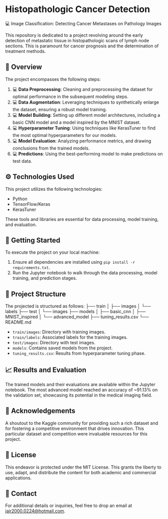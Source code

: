 # Histopathologic Cancer Detection

:computer: Image Classification: Detecting Cancer Metastases on Pathology Images

This repository is dedicated to a project revolving around the early detection of metastatic tissue in histopathologic scans of lymph node sections. This is paramount for cancer prognosis and the determination of treatment methods.

## :wrench: Overview

The project encompasses the following steps:

1. :computer: **Data Preprocessing**: Cleaning and preprocessing the dataset for optimal performance in the subsequent modeling steps.
2. :computer: **Data Augmentation**: Leveraging techniques to synthetically enlarge the dataset, ensuring a robust model training.
3. :computer: **Model Building**: Setting up different model architectures, including a basic CNN model and a model inspired by the MNIST dataset.
4. :computer: **Hyperparameter Tuning**: Using techniques like KerasTuner to find the most optimal hyperparameters for our models.
5. :computer: **Model Evaluation**: Analyzing performance metrics, and drawing conclusions from the trained models.
6. :computer: **Predictions**: Using the best-performing model to make predictions on test data.

## :gear: Technologies Used

This project utilizes the following technologies:

- Python
- TensorFlow/Keras
- KerasTuner

These tools and libraries are essential for data processing, model training, and evaluation.

## :rocket: Getting Started

To execute the project on your local machine:

1. Ensure all dependencies are installed using `pip install -r requirements.txt`.
2. Run the Jupyter notebook to walk through the data processing, model training, and prediction stages.

## :file_folder: Project Structure

The projected is structured as follows:
├── train
│ ├── images
│ └── labels
├── test
│ └── images
├── models
│ ├── basic_cnn
│ ├── MNIST_inspired
│ └── advanced_model
├── tuning_results.csv
└── README.md


- `train/images`: Directory with training images.
- `train/labels`: Associated labels for the training images.
- `test/images`: Directory with test images.
- `models`: Contains saved models from the project.
- `tuning_results.csv`: Results from hyperparameter tuning phase.

## :chart_with_upwards_trend: Results and Evaluation

The trained models and their evaluations are available within the Jupyter notebook. The most advanced model reached an accuracy of ~91.13% on the validation set, showcasing its potential in the medical imaging field.

## :raising_hand: Acknowledgements

A shoutout to the Kaggle community for providing such a rich dataset and for fostering a competitive environment that drives innovation. This particular dataset and competition were invaluable resources for this project.

## :page_facing_up: License

This endeavor is protected under the MIT License. This grants the liberty to use, adapt, and distribute the content for both academic and commercial applications.

## :email: Contact

For additional details or inquiries, feel free to drop an email at jair2000.0224@hotmail.com.
